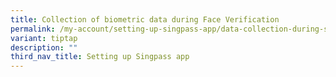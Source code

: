 ```yaml
---
title: Collection of biometric data during Face Verification
permalink: /my-account/setting-up-singpass-app/data-collection-during-setup/
variant: tiptap
description: ""
third_nav_title: Setting up Singpass app
---
```

